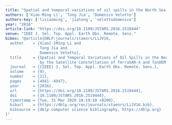 ```yaml
---
title: "Spatial and temporal variations of oil spills in the North Sea observed by the satellite constellation of TerraSAR-X and TanDEM-X"
authors: ['Xiao-Ming Li', 'Tong Jia', 'Domenico Velotto']
authors-key: ['lixiaoming', 'jiatong', 'velottodomenico']
year: "2016"
article-link: "https://doi.org/10.1109/JSTARS.2016.2519444"
venue: "IEEE J. Sel. Top. Appl. Earth Obs. Remote. Sens."
bibex: "@article{DBLP:journals/staeors/LiJV16,
  author    = {Xiao{-}Ming Li and
               Tong Jia and
               Domenico Velotto},
  title     = {Spatial and Temporal Variations of Oil Spills in the North Sea Observed
               by the Satellite Constellation of TerraSAR-X and TanDEM-X},
  journal   = {{IEEE} J. Sel. Top. Appl. Earth Obs. Remote. Sens.},
  volume    = {9},
  number    = {11},
  pages     = {4941--4947},
  year      = {2016},
  url       = {https://doi.org/10.1109/JSTARS.2016.2519444},
  doi       = {10.1109/JSTARS.2016.2519444},
  timestamp = {Tue, 31 Mar 2020 18:19:10 +0200},
  biburl    = {https://dblp.org/rec/journals/staeors/LiJV16.bib},
  bibsource = {dblp computer science bibliography, https://dblp.org}
}"
---
```

